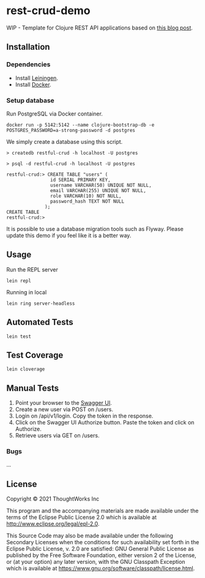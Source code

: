 # rest-crud-demo

WIP - Template for Clojure REST API applications based on [this blog post](https://www.codementor.io/@tamizhvendan/developing-restful-apis-in-clojure-using-compojure-api-and-toucan-part-1-oc6yzsigc).

## Installation

### Dependencies

- Install [Leiningen](https://leiningen.org/).
- Install [Docker](https://www.docker.com/).

### Setup database

Run PostgreSQL via Docker container.

```
docker run -p 5142:5142 --name clojure-bootstrap-db -e POSTGRES_PASSWORD=a-strong-password -d postgres
```

We simply create a database using this script.

```
> createdb restful-crud -h localhost -U postgres 

> psql -d restful-crud -h localhost -U postgres

restful-crud:> CREATE TABLE "users" (
                id SERIAL PRIMARY KEY,
                username VARCHAR(50) UNIQUE NOT NULL,
                email VARCHAR(255) UNIQUE NOT NULL,
                role VARCHAR(10) NOT NULL,
                password_hash TEXT NOT NULL
              );
CREATE TABLE
restful-crud:>
```

It is possible to use a database migration tools such as Flyway. Please update this demo if you feel like it is a better way.

## Usage

Run the REPL server

```
lein repl
```

Running in local

```
lein ring server-headless
```

## Automated Tests

```
lein test
```

## Test Coverage

```
lein cloverage
```

## Manual Tests

1. Point your browser to the [Swagger UI](http://localhost:8080/swagger/index.html).
2. Create a new user via POST on /users.
3. Login on /api/v1/login. Copy the token in the response.
4. Click on the Swagger UI Authorize button. Paste the token and click on Authorize.
5. Retrieve users via GET on /users.

### Bugs

...

## License

Copyright © 2021 ThoughtWorks Inc

This program and the accompanying materials are made available under the
terms of the Eclipse Public License 2.0 which is available at
http://www.eclipse.org/legal/epl-2.0.

This Source Code may also be made available under the following Secondary
Licenses when the conditions for such availability set forth in the Eclipse
Public License, v. 2.0 are satisfied: GNU General Public License as published by
the Free Software Foundation, either version 2 of the License, or (at your
option) any later version, with the GNU Classpath Exception which is available
at https://www.gnu.org/software/classpath/license.html.
